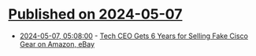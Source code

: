 # [Published on 2024-05-07](index.md)

* [2024-05-07, 05:08:00](https://soylentnews.org/article.pl?sid=24/05/06/1450225&from=rss) - [Tech CEO Gets 6 Years for Selling Fake Cisco Gear on Amazon, eBay](https://soylentnews.org/article.pl?sid=24/05/06/1450225&from=rss)
